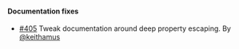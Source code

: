 #### Documentation fixes

* [#405](https://github.com/chaijs/chai/pull/405) Tweak documentation around
 deep property escaping.
 By [@keithamus](https://github.com/keithamus)
